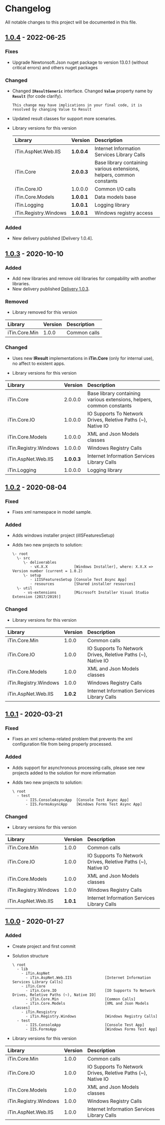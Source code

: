 ﻿# Changelog

All notable changes to this project will be documented in this file.

## [1.0.4] - 2022-06-25

### Fixes

 - Upgrade Newtonsoft.Json nuget package to version 13.0.1 (without critical errors) and others nuget packages

### Changed

 - Changed **```IResultGeneric```** interface. Changed **```Value```** property name by **```Result```** (for code clarify).
 
       This change may have implications in your final code, it is resolved by changing Value to Result

 - Updated result classes for support more scenaries.
 
 - Library versions for this version
  
    | Library | Version | Description |
    |:------|:------|:----------|
    | iTin.AspNet.Web.IIS | **1.0.0.4** | Internet Information Services Library Calls |
    | iTin.Core| **2.0.0.3** | Base library containing various extensions, helpers, common constants |
	| iTin.Core.IO | 1.0.0.0 | Common I/O calls |
	| iTin.Core.Models | **1.0.0.1** | Data models base |
    | iTin.Logging| **1.0.0.1** | Logging library |
  	| iTin.Registry.Windows | **1.0.0.1** | Windows registry access |
 
 ### Added

  - New delivery published [Delivery 1.0.4].


## [1.0.3] - 2020-10-10

### Added

- Add new libraries and remove old libraries for compability with another libraries.
- New delivery published [Delivery 1.0.3].

### Removed

- Library removed for this version

|Library|Version|Description|
|:------|:------|:----------|
|iTin.Core.Min| 1.0.0 | Common calls |

### Changed

- Uses new **IResult** implementations in **iTin.Core** (only for internal use), no affect to existent apps.

- Library versions for this version
  
| Library | Version | Description |
|:------|:------|:----------|
| iTin.Core | 2.0.0.0 | Base library containing various extensions, helpers, common constants |
| iTin.Core.IO | 1.0.0.0 | IO Supports To Network Drives, Reletive Paths (~), Native IO |
| iTin.Core.Models | 1.0.0.0 | XML and Json Models classes |
| iTin.Registry.Windows | 1.0.0.0 | Windows Registry Calls  |
| iTin.AspNet.Web.IIS | **1.0.0.3** | Internet Information Services Library Calls |
| iTin.Logging | 1.0.0.0 | Logging library |

## [1.0.2] - 2020-08-04

### Fixed

- Fixes xml namespace in model sample.

### Added

- Adds windows installer project (iIISFeaturesSetup)

- Adds two new projects to solution:

      \- root 
        \- src
           \- deliverables
              · vX.X.X            [Windows Installer], where: X.X.X => Version number (current = 1.0.2)
           \- setup
              · iIISFeaturesSetup [Console Test Async App]
              · resources         [Shared installer resources]
        \- util
           · vs-extensions        [Microsoft Installer Visual Studio Extension (2017/2019)]

### Changed

- Library versions for this version
  
|Library|Version|Description|
|:------|:------|:----------|
|iTin.Core.Min| 1.0.0 | Common calls |
|iTin.Core.IO| 1.0.0 | IO Supports To Network Drives, Reletive Paths (~), Native IO |
|iTin.Core.Models| 1.0.0 | XML and Json Models classes |
|iTin.Registry.Windows| 1.0.0 | Windows Registry Calls  |
|iTin.AspNet.Web.IIS| **1.0.2** | Internet Information Services Library Calls |


## [1.0.1] - 2020-03-21

### Fixed

- Fixes an xml schema-related problem that prevents the xml configuration file from being properly processed.

### Added

- Adds support for asynchronous processing calls, please see new projects added to the solution for more information

- Adds two new projects to solution:

      \ root
        - test
            - IIS.ConsoleAsyncApp  [Console Test Async App]
            - IIS.FormsAsyncApp    [Windows Forms Test Async App]

### Changed

- Library versions for this version
  
|Library|Version|Description|
|:------|:------|:----------|
|iTin.Core.Min| 1.0.0 | Common calls |
|iTin.Core.IO| 1.0.0 | IO Supports To Network Drives, Reletive Paths (~), Native IO |
|iTin.Core.Models| 1.0.0 | XML and Json Models classes |
|iTin.Registry.Windows| 1.0.0 | Windows Registry Calls  |
|iTin.AspNet.Web.IIS| **1.0.1** | Internet Information Services Library Calls |

## [1.0.0] - 2020-01-27

### Added

- Create project and first commit

- Solution structure

      \ root
        - lib
          - iTin.AspNet             
            - iTin.AspNet.Web.IIS               [Internet Information Services Library Calls] 
          - iTin.Core             
            - iTin.Core.IO                      [IO Supports To Network Drives, Reletive Paths (~), Native IO] 
            - iTin.Core.Min                     [Common Calls] 
            - iTin.Core.Models                  [XML and Json Models classes]
          - iTin.Resgistry    
            - iTin.Registry.Windows             [Windows Registry Calls] 
        - test
            - IIS.ConsoleApp                    [Console Test App]
            - IIS.FormsApp                      [Windows Forms Test App]

- Library versions for this version
  
|Library|Version|Description|
|:------|:------|:----------|
|iTin.Core.Min| 1.0.0 | Common calls |
|iTin.Core.IO| 1.0.0 | IO Supports To Network Drives, Reletive Paths (~), Native IO |
|iTin.Core.Models| 1.0.0 | XML and Json Models classes |
|iTin.Registry.Windows| 1.0.0 | Windows Registry Calls  |
|iTin.AspNet.Web.IIS| 1.0.0 | Internet Information Services Library Calls |

[1.0.4]: https://github.com/iAJTin/iIIS/releases/tag/v1.0.4
[1.0.3]: https://github.com/iAJTin/iIIS/releases/tag/v1.0.3
[1.0.2]: https://github.com/iAJTin/iIIS/releases/tag/v1.0.2
[1.0.1]: https://github.com/iAJTin/iIIS/releases/tag/v1.0.1
[1.0.0]: https://github.com/iAJTin/iIIS/releases/tag/v1.0.0

[Delivery 1.0.3]: https://github.com/iAJTin/iIIS/tree/master/src/deliverables/v1.0.3
